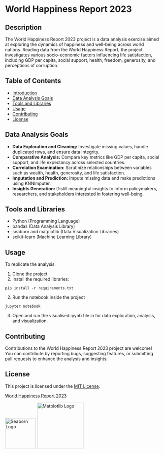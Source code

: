 # World Happiness Report 2023

## Description

The World Happiness Report 2023 project is a data analysis exercise aimed at exploring the dynamics of happiness and well-being across world nations. Reading data from the World Happiness Report, the project investigates various socio-economic factors influencing life satisfaction, including GDP per capita, social support, health, freedom, generosity, and perceptions of corruption.

## Table of Contents

- [Introduction](#introduction)
- [Data Analysis Goals](#data-analysis-goals)
- [Tools and Libraries](#tools-and-libraries)
- [Usage](#usage)
- [Contributing](#contributing)
- [License](#license)


## Data Analysis Goals

- **Data Exploration and Cleaning:** Investigate missing values, handle duplicated rows, and ensure data integrity.
- **Comparative Analysis:** Compare key metrics like GDP per capita, social support, and life expectancy across selected countries.
- **Correlation Examination:** Scrutinize relationships between variables such as wealth, health, generosity, and life satisfaction.
- **Imputation and Prediction:** Impute missing data and make predictions using KNNImputer.
- **Insights Generation:** Distill meaningful insights to inform policymakers, researchers, and stakeholders interested in fostering well-being.

## Tools and Libraries

- Python (Programming Language)
- pandas (Data Analysis Library)
- seaborn and matplotlib (Data Visualization Libraries)
- scikit-learn (Machine Learning Library)

## Usage

To replicate the analysis:

1. Clone the project
2. Install the required libraries:
````
pip install -r requirements.txt
````
2. Run the notebook inside the project
````
jupyter notebook
````
3. Open and run the visualised.ipynb file in for data exploration, analysis, and visualization.

## Contributing

Contributions to the World Happiness Report 2023 project are welcome! You can contribute by reporting bugs, suggesting features, or submitting pull requests to enhance the analysis and insights.

## License

This project is licensed under the [MIT License](LICENSE).

[World Happiness Report 2023](https://worldhappiness.report/)


<img src="https://seaborn.pydata.org/_images/logo-mark-lightbg.svg" alt="Seaborn Logo" width="100" height="100"> 
<img src="https://matplotlib.org/stable/_static/logo_dark.svg" alt="Matplotlib Logo" width="150" height="150"> 


